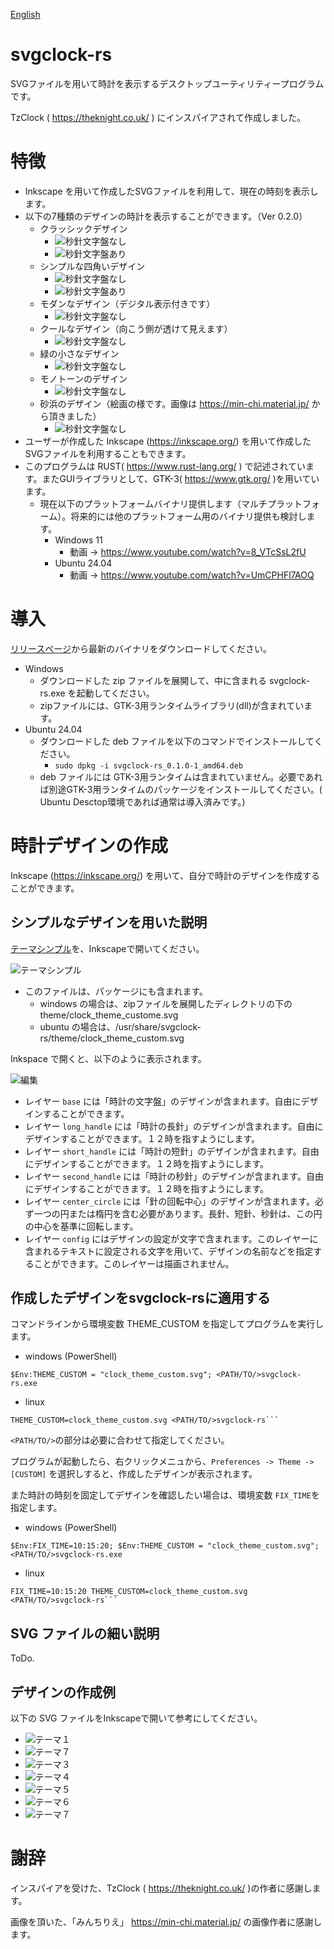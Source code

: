 [English](readme.md)

# svgclock-rs

SVGファイルを用いて時計を表示するデスクトップユーティリティープログラムです。

TzClock ( https://theknight.co.uk/ ) にインスパイアされて作成しました。

# 特徴

-  Inkscape を用いて作成したSVGファイルを利用して、現在の時刻を表示します。
- 以下の7種類のデザインの時計を表示することができます。（Ver 0.2.0）
	- クラッシックデザイン
		- ![秒針文字盤なし](screenshot/clock_theme_1_a.png)
		- ![秒針文字盤あり](screenshot/clock_theme_1_b.png)
	- シンプルな四角いデザイン
		- ![秒針文字盤なし](screenshot/clock_theme_2_a.png)
		- ![秒針文字盤あり](screenshot/clock_theme_2_b.png)
	- モダンなデザイン（デジタル表示付きです）
		-  ![秒針文字盤なし](screenshot/clock_theme_3.png)
	- クールなデザイン（向こう側が透けて見えます）
		-  ![秒針文字盤なし](screenshot/clock_theme_4.png)
	- 緑の小さなデザイン
		-  ![秒針文字盤なし](screenshot/clock_theme_5.png)
	- モノトーンのデザイン
		-  ![秒針文字盤なし](screenshot/clock_theme_6.png)
	- 砂浜のデザイン（絵画の様です。画像は https://min-chi.material.jp/ から頂きました）
		-  ![秒針文字盤なし](screenshot/clock_theme_7.png)
- ユーザーが作成した Inkscape (https://inkscape.org/) を用いて作成したSVGファイルを利用することもできます。
- このプログラムは RUST(  https://www.rust-lang.org/ ) で記述されています。またGUIライブラリとして、GTK-3( https://www.gtk.org/ )を用いています。
	- 現在以下のプラットフォームバイナリ提供します（マルチプラットフォーム）。将来的には他のプラットフォーム用のバイナリ提供も検討します。
		- Windows 11
			- 動画 → https://www.youtube.com/watch?v=8_VTcSsL2fU
		- Ubuntu 24.04
			- 動画 → https://www.youtube.com/watch?v=UmCPHFl7AOQ

# 導入

[リリースぺージ]( https://github.com/zuntan/svgclock-rs/releases)から最新のバイナリをダウンロードしてください。

- Windows
	- ダウンロードした zip ファイルを展開して、中に含まれる svgclock-rs.exe を起動してください。
	- zipファイルには、GTK-3用ランタイムライブラリ(dll)が含まれています。
- Ubuntu 24.04
	- ダウンロードした deb ファイルを以下のコマンドでインストールしてください。
		- `sudo dpkg -i svgclock-rs_0.1.0-1_amd64.deb`
	- deb ファイルには GTK-3用ランタイムは含まれていません。必要であれば別途GTK-3用ランタイムのパッケージをインストールしてください。( Ubuntu Desctop環境であれば通常は導入済みです。)

# 時計デザインの作成

Inkscape (https://inkscape.org/) を用いて、自分で時計のデザインを作成することができます。

## シンプルなデザインを用いた説明

[テーマシンプル](./theme/clock_theme_custom.svg)を、Inkscapeで開いてください。

![テーマシンプル](./clock_theme_custom.svg)
- このファイルは、パッケージにも含まれます。
	- windows の場合は、zipファイルを展開したディレクトリの下のtheme/clock_theme_custome.svg
	- ubuntu の場合は、/usr/share/svgclock-rs/theme/clock_theme_custom.svg

Inkspace で開くと、以下のように表示されます。

![編集](screenshot/edit_clock_theme_custom.png)

- レイヤー `base` には「時計の文字盤」のデザインが含まれます。自由にデザインすることができます。
- レイヤー `long_handle` には「時計の長針」のデザインが含まれます。自由にデザインすることができます。１２時を指すようにします。
- レイヤー `short_handle` には「時計の短針」のデザインが含まれます。自由にデザインすることができます。１２時を指すようにします。
- レイヤー `second_handle` には「時計の秒針」のデザインが含まれます。自由にデザインすることができます。１２時を指すようにします。
- レイヤー `center_circle` には「針の回転中心」のデザインが含まれます。必ず一つの円または楕円を含む必要があります。長針、短針、秒針は、この円の中心を基準に回転します。
- レイヤー `config` にはデザインの設定が文字で含まれます。このレイヤーに含まれるテキストに設定される文字を用いて、デザインの名前などを指定することができます。このレイヤーは描画されません。

## 作成したデザインをsvgclock-rsに適用する


コマンドラインから環境変数 THEME_CUSTOM を指定してプログラムを実行します。

- windows (PowerShell)
```
$Env:THEME_CUSTOM = "clock_theme_custom.svg"; <PATH/TO/>svgclock-rs.exe
```

- linux
```
THEME_CUSTOM=clock_theme_custom.svg <PATH/TO/>svgclock-rs```
```

`<PATH/TO/>`の部分は必要に合わせて指定してください。

プログラムが起動したら、右クリックメニュから、`Preferences -> Theme -> [CUSTOM]` を選択しすると、作成したデザインが表示されます。

また時計の時刻を固定してデザインを確認したい場合は、環境変数 `FIX_TIME`を指定します。

- windows (PowerShell)
```
$Env:FIX_TIME=10:15:20; $Env:THEME_CUSTOM = "clock_theme_custom.svg"; <PATH/TO/>svgclock-rs.exe
```

- linux
```
FIX_TIME=10:15:20 THEME_CUSTOM=clock_theme_custom.svg <PATH/TO/>svgclock-rs```
```

## SVG ファイルの細い説明

ToDo.

## デザインの作成例

以下の SVG ファイルをInkscapeで開いて参考にしてください。

- ![テーマ１](./theme/clock_theme_1.svg)
- ![テーマ７](./theme/clock_theme_2.svg)
- ![テーマ３](./theme/clock_theme_3.svg)
- ![テーマ４](./theme/clock_theme_4.svg)
- ![テーマ５](./theme/clock_theme_5.svg)
- ![テーマ６](./theme/clock_theme_6.svg)
- ![テーマ７](./theme/clock_theme_7.svg)


# 謝辞

インスパイアを受けた、TzClock ( https://theknight.co.uk/ )の作者に感謝します。

画像を頂いた、「みんちりえ」 https://min-chi.material.jp/ の画像作者に感謝します。
